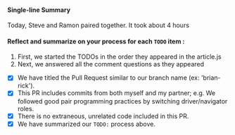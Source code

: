 #### Single-line Summary
Today, Steve and Ramon paired together. It took about 4 hours

#### Reflect and summarize on your process for each `TODO` item :  
  1. First, we started the TODOs in the order they appeared in the article.js
  2. Next, we  answered all the comment questions as they appeared


- [x] We have titled the Pull Request similar to our branch name (ex: 'brian-rick').
- [x] This PR includes commits from both myself and my partner; e.g. We followed good pair programming practices by switching driver/navigator roles.
- [x] There is no extraneous, unrelated code included in this PR.
- [x] We have summarized our `TODO:` process above.